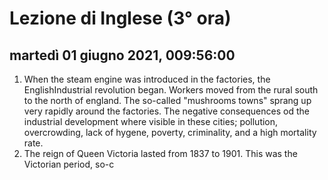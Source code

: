 
# Lezione di Inglese (3° ora)

## martedì 01 giugno 2021, 009:56:00

1. When the steam engine was introduced in the factories, the EnglishIndustrial revolution began.
Workers moved from the rural south to the north of england.
The so-called "mushrooms towns" sprang up very rapidly around the factories.
The negative consequences od the industrial development where visible in these cities; pollution, overcrowding, lack of hygene, poverty, criminality, and a high  mortality rate.
2. The reign of Queen Victoria lasted from 1837 to 1901.
This was the Victorian period, so-c
<!--stackedit_data:
eyJoaXN0b3J5IjpbMTIxMjY3Nzk1OSw4NjM0MDE5NTYsNTMzMT
E0ODcyLC0xNDYwMDc0MDU2XX0=
-->